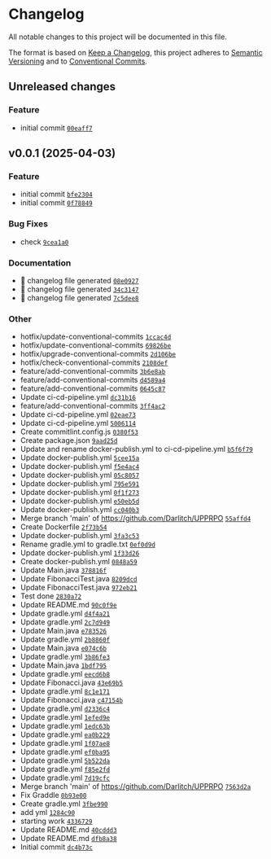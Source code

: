 # Changelog

All notable changes to this project will be documented in this file.

The format is based on [Keep a Changelog](https://keepachangelog.com/en/1.0.0/), this project adheres to [Semantic Versioning](https://semver.org/spec/v2.0.0.html) and to [Conventional Commits](https://www.conventionalcommits.org/en/v1.0.0/).

## Unreleased changes

### Feature
- initial commit [`00eaff7`](https://github.com/Darlitch/UPPRPO/commit/00eaff7)

## v0.0.1 (2025-04-03)

### Feature
- initial commit [`bfe2304`](https://github.com/Darlitch/UPPRPO/commit/bfe2304)
- initial commit [`0f78849`](https://github.com/Darlitch/UPPRPO/commit/0f78849)

### Bug Fixes
- check [`9cea1a0`](https://github.com/Darlitch/UPPRPO/commit/9cea1a0)

### Documentation
- :robot: changelog file generated [`08e0927`](https://github.com/Darlitch/UPPRPO/commit/08e0927)
- :robot: changelog file generated [`34c3147`](https://github.com/Darlitch/UPPRPO/commit/34c3147)
- :robot: changelog file generated [`7c5dee8`](https://github.com/Darlitch/UPPRPO/commit/7c5dee8)

### Other
- hotfix/update-сonventional-сommits [`1ccac4d`](https://github.com/Darlitch/UPPRPO/commit/1ccac4d)
- hotfix/update-сonventional-сommits [`69826be`](https://github.com/Darlitch/UPPRPO/commit/69826be)
- hotfix/upgrade-сonventional-сommits [`2d106be`](https://github.com/Darlitch/UPPRPO/commit/2d106be)
- hotfix/check-сonventional-сommits [`2108def`](https://github.com/Darlitch/UPPRPO/commit/2108def)
- feature/add-сonventional-сommits [`3b6e8ab`](https://github.com/Darlitch/UPPRPO/commit/3b6e8ab)
- feature/add-сonventional-сommits [`d4589a4`](https://github.com/Darlitch/UPPRPO/commit/d4589a4)
- feature/add-сonventional-сommits [`0645c87`](https://github.com/Darlitch/UPPRPO/commit/0645c87)
- Update ci-cd-pipeline.yml [`dc31b16`](https://github.com/Darlitch/UPPRPO/commit/dc31b16)
- feature/add-conventional-commits [`3ff4ac2`](https://github.com/Darlitch/UPPRPO/commit/3ff4ac2)
- Update ci-cd-pipeline.yml [`02eae73`](https://github.com/Darlitch/UPPRPO/commit/02eae73)
- Update ci-cd-pipeline.yml [`5006114`](https://github.com/Darlitch/UPPRPO/commit/5006114)
- Create commitlint.config.js [`0380f53`](https://github.com/Darlitch/UPPRPO/commit/0380f53)
- Create package.json [`9aad25d`](https://github.com/Darlitch/UPPRPO/commit/9aad25d)
- Update and rename docker-publish.yml to ci-cd-pipeline.yml [`b5f6f79`](https://github.com/Darlitch/UPPRPO/commit/b5f6f79)
- Update docker-publish.yml [`5cee15a`](https://github.com/Darlitch/UPPRPO/commit/5cee15a)
- Update docker-publish.yml [`f5e4ac4`](https://github.com/Darlitch/UPPRPO/commit/f5e4ac4)
- Update docker-publish.yml [`05c8057`](https://github.com/Darlitch/UPPRPO/commit/05c8057)
- Update docker-publish.yml [`795e591`](https://github.com/Darlitch/UPPRPO/commit/795e591)
- Update docker-publish.yml [`0f1f273`](https://github.com/Darlitch/UPPRPO/commit/0f1f273)
- Update docker-publish.yml [`e50eb5d`](https://github.com/Darlitch/UPPRPO/commit/e50eb5d)
- Update docker-publish.yml [`cc040b3`](https://github.com/Darlitch/UPPRPO/commit/cc040b3)
- Merge branch 'main' of https://github.com/Darlitch/UPPRPO [`55affd4`](https://github.com/Darlitch/UPPRPO/commit/55affd4)
- Create Dockerfile [`2f73b54`](https://github.com/Darlitch/UPPRPO/commit/2f73b54)
- Update docker-publish.yml [`3fa3c53`](https://github.com/Darlitch/UPPRPO/commit/3fa3c53)
- Rename gradle.yml to gradle.txt [`0ef0d9d`](https://github.com/Darlitch/UPPRPO/commit/0ef0d9d)
- Update docker-publish.yml [`1f33d26`](https://github.com/Darlitch/UPPRPO/commit/1f33d26)
- Create docker-publish.yml [`0848a59`](https://github.com/Darlitch/UPPRPO/commit/0848a59)
- Update Main.java [`378816f`](https://github.com/Darlitch/UPPRPO/commit/378816f)
- Update FibonacciTest.java [`8209dcd`](https://github.com/Darlitch/UPPRPO/commit/8209dcd)
- Update FibonacciTest.java [`972eb21`](https://github.com/Darlitch/UPPRPO/commit/972eb21)
- Test done [`2830a72`](https://github.com/Darlitch/UPPRPO/commit/2830a72)
- Update README.md [`90c0f9e`](https://github.com/Darlitch/UPPRPO/commit/90c0f9e)
- Update gradle.yml [`d4f4a21`](https://github.com/Darlitch/UPPRPO/commit/d4f4a21)
- Update gradle.yml [`2c7d949`](https://github.com/Darlitch/UPPRPO/commit/2c7d949)
- Update Main.java [`e783526`](https://github.com/Darlitch/UPPRPO/commit/e783526)
- Update gradle.yml [`2b8860f`](https://github.com/Darlitch/UPPRPO/commit/2b8860f)
- Update Main.java [`e074c6b`](https://github.com/Darlitch/UPPRPO/commit/e074c6b)
- Update gradle.yml [`3b86fe3`](https://github.com/Darlitch/UPPRPO/commit/3b86fe3)
- Update Main.java [`1bdf795`](https://github.com/Darlitch/UPPRPO/commit/1bdf795)
- Update gradle.yml [`eecd6b8`](https://github.com/Darlitch/UPPRPO/commit/eecd6b8)
- Update Fibonacci.java [`43e69b5`](https://github.com/Darlitch/UPPRPO/commit/43e69b5)
- Update gradle.yml [`8c1e171`](https://github.com/Darlitch/UPPRPO/commit/8c1e171)
- Update Fibonacci.java [`c47154b`](https://github.com/Darlitch/UPPRPO/commit/c47154b)
- Update gradle.yml [`d2336c4`](https://github.com/Darlitch/UPPRPO/commit/d2336c4)
- Update gradle.yml [`1efed9e`](https://github.com/Darlitch/UPPRPO/commit/1efed9e)
- Update gradle.yml [`1edc63b`](https://github.com/Darlitch/UPPRPO/commit/1edc63b)
- Update gradle.yml [`ea0b229`](https://github.com/Darlitch/UPPRPO/commit/ea0b229)
- Update gradle.yml [`1f07ae8`](https://github.com/Darlitch/UPPRPO/commit/1f07ae8)
- Update gradle.yml [`ef0ba95`](https://github.com/Darlitch/UPPRPO/commit/ef0ba95)
- Update gradle.yml [`5b522da`](https://github.com/Darlitch/UPPRPO/commit/5b522da)
- Update gradle.yml [`f85e2fd`](https://github.com/Darlitch/UPPRPO/commit/f85e2fd)
- Update gradle.yml [`7d19cfc`](https://github.com/Darlitch/UPPRPO/commit/7d19cfc)
- Merge branch 'main' of https://github.com/Darlitch/UPPRPO [`7563d2a`](https://github.com/Darlitch/UPPRPO/commit/7563d2a)
- Fix Graddle [`0b93e00`](https://github.com/Darlitch/UPPRPO/commit/0b93e00)
- Create gradle.yml [`3fbe990`](https://github.com/Darlitch/UPPRPO/commit/3fbe990)
- add yml [`1284c90`](https://github.com/Darlitch/UPPRPO/commit/1284c90)
- starting work [`4336729`](https://github.com/Darlitch/UPPRPO/commit/4336729)
- Update README.md [`40cddd3`](https://github.com/Darlitch/UPPRPO/commit/40cddd3)
- Update README.md [`dfb8a38`](https://github.com/Darlitch/UPPRPO/commit/dfb8a38)
- Initial commit [`dc4b73c`](https://github.com/Darlitch/UPPRPO/commit/dc4b73c)


